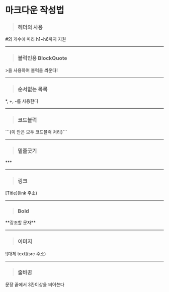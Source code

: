# 마크다운 작성법

>### 헤더의 사용

\#의 개수에 따라 h1~h6까지 지원 

***
>### 블럭인용 BlockQuote

\>을 사용하여 블럭을 씌운다! 
***
>### 순서없는 목록 
*, +, -를 사용한다 
***
>### 코드블럭
\```{이 안은 모두 코드블럭 처리}\```
***
>### 밑줄긋기
\*** 
***
>### 링크
[Title]\(link 주소)
***
>### Bold
\*\*강조할 문자**
***
>### 이미지
\![대체 text](src 주소)
***
>### 줄바꿈
문장 끝에서 3칸이상을 띄어쓴다